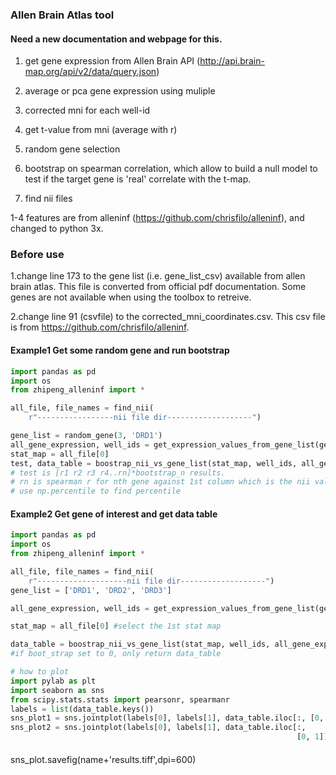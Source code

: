 ### Allen Brain Atlas tool

#### Need a new documentation and webpage for this.



1. get gene expression from Allen Brain API (http://api.brain-map.org/api/v2/data/query.json)


2. average or pca gene expression using muliple
3. corrected mni for each well-id
4. get t-value from mni (average with r)
5. random gene selection
6. bootstrap on spearman correlation, which allow to build a null model to test if the target gene is 'real' correlate with the t-map.
7. find nii files

1-4 features are from alleninf (https://github.com/chrisfilo/alleninf), and changed to python 3x. 



### Before use

1.change line 173 to the gene list (i.e. gene_list_csv) available from allen brain atlas. This file is converted from official pdf documentation. Some genes are not available when using the toolbox to retreive. 

2.change line 91 (csvfile) to the corrected_mni_coordinates.csv. This csv file is from https://github.com/chrisfilo/alleninf. 



#### Example1 Get some random gene and run bootstrap

```python
import pandas as pd
import os
from zhipeng_alleninf import *

all_file, file_names = find_nii(
    r"-----------------nii file dir-------------------")

gene_list = random_gene(3, 'DRD1')
all_gene_expression, well_ids = get_expression_values_from_gene_list(gene_list)
stat_map = all_file[0]
test, data_table = boostrap_nii_vs_gene_list(stat_map, well_ids, all_gene_expression, boot_n=500)
# test is [r1 r2 r3 r4..rn]*bootstrap_n results.
# rn is spearman r for nth gene against 1st column which is the nii values.
# use np.percentile to find percentile
```

#### Example2 Get gene of interest and get data table

```python
import pandas as pd
import os
from zhipeng_alleninf import *

all_file, file_names = find_nii(
    r"--------------------nii file dir-------------------")
gene_list = ['DRD1', 'DRD2', 'DRD3']

all_gene_expression, well_ids = get_expression_values_from_gene_list(gene_list)

stat_map = all_file[0] #select the 1st stat map

data_table = boostrap_nii_vs_gene_list(stat_map, well_ids, all_gene_expression, boot_n=0)
#if boot_strap set to 0, only return data_table

# how to plot
import pylab as plt
import seaborn as sns
from scipy.stats.stats import pearsonr, spearmanr
labels = list(data_table.keys())
sns_plot1 = sns.jointplot(labels[0], labels[1], data_table.iloc[:, [0, 1]], kind="reg")
sns_plot2 = sns.jointplot(labels[0], labels[1], data_table.iloc[:,
                                                                [0, 1]], stat_func=spearmanr, kind="reg")
```

#### 
sns_plot.savefig(name+'results.tiff',dpi=600)

